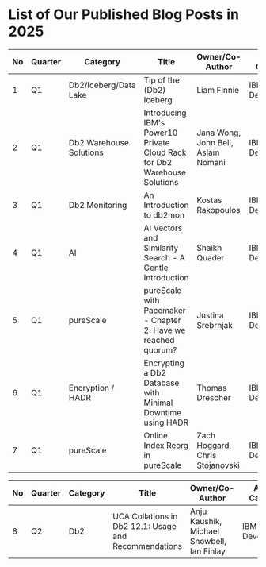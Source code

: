 # List of Our Published Blog Posts in 2025 #

| No | Quarter | Category | Title | Owner/Co-Author | Author Category | Link | Publication Date |
| --- | --- | --- | --- | --- | --- | --- | --- |
| 1 | Q1 | Db2/Iceberg/Data Lake | Tip of the (Db2) Iceberg | Liam Finnie | IBM Development | https://community.ibm.com/community/user/datamanagement/blogs/james-liam-finnie/2025/02/20/tip-of-the-db2-iceberg | 2/19/2025 |
| 2 | Q1 | Db2 Warehouse Solutions | Introducing IBM's Power10 Private Cloud Rack for Db2 Warehouse Solutions | Jana Wong, John Bell, Aslam Nomani | IBM Development | https://community.ibm.com/community/user/blogs/jana-wong/2025/03/04/introducing-ibms-p10-pcr-for-db2wh | 3/5/2025 |
| 3 | Q1 | Db2 Monitoring | An Introduction to db2mon | Kostas Rakopoulos | IBM Development | https://community.ibm.com/community/user/blogs/kostas-rakopoulos/2025/03/25/db2mon-intro | 3/17/2025 |
| 4 | Q1 | AI | AI Vectors and Similarity Search - A Gentle Introduction | Shaikh Quader | IBM Development | https://community.ibm.com/community/user/blogs/shaikh-quader/2025/03/19/vectors-intro | 3/24/2025 |
| 5 | Q1 | pureScale | pureScale with Pacemaker - Chapter 2: Have we reached quorum? |  Justina Srebrnjak | IBM Development | https://community.ibm.com/community/user/blogs/justina-srebrnjak/2025/03/28/purescale-with-pacemaker-chapter-2-have-we-reached | 3/28/2025 |
| 6 | Q1 | Encryption / HADR | Encrypting a Db2 Database with Minimal Downtime using HADR |  Thomas Drescher | IBM Development | https://community.ibm.com/community/user/blogs/thomas-drescher/2025/03/31/encrypting-a-db2-database-with-minimal-downtime-us | 3/31/2025 |
| 7 | Q1 | pureScale | Online Index Reorg in pureScale |  Zach Hoggard, Chris Stojanovski | IBM Development | https://community.ibm.com/community/user/blogs/chris-stojanovski/2025/03/31/db2-v12110-making-reorg-rebuild-better-for-your-bu | 3/31/2025 |

| No | Quarter | Category | Title | Owner/Co-Author | Author Category | Link | Publication Date |
| --- | --- | --- | --- | --- | --- | --- | --- |
| 8 | Q2 | Db2 | UCA Collations in Db2 12.1: Usage and Recommendations |  Anju Kaushik, Michael Snowbell, Ian Finlay | IBM Development | coming soon | 4/17/2025 |
